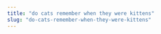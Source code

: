 ```yaml
---
title: "do cats remember when they were kittens"
slug: "do-cats-remember-when-they-were-kittens"
---
```


